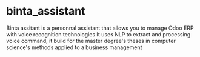 # binta_assistant
Binta assitant is a personnal assistant that allows you to manage Odoo ERP with voice recognition technologies It uses NLP to extract and processing voice command, it build for the  master degree's theses in computer science's methods applied to a business management
